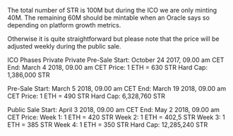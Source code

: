 The total number of STR is 100M but during the ICO we are only minting 40M. The remaining 60M should be mintable when an Oracle says so depending on platform growth metrics.

Otherwise it is quite straightforward but please note that the price will be adjusted weekly during the public sale. 

ICO Phases
Private Private Pre-Sale
Start: October 24 2017, 09.00 am CET
End: March 4 2018, 09.00 am CET
Price: 1 ETH = 630 STR
Hard Cap: 1,386,000 STR

Pre-Sale
Start: March 5 2018, 09.00 am CET
End: March 19 2018, 09.00 am CET
Price: 1 ETH = 490 STR
Hard Cap: 6,328,760 STR

Public Sale
Start: April 3 2018, 09.00 am CET
End: May 2 2018, 09.00 am CET
Price: Week 1: 1 ETH = 420 STR
Week 2: 1 ETH = 402,5 STR
Week 3: 1 ETH = 385 STR
Week 4: 1 ETH = 350 STR
Hard Cap: 12,285,240 STR
